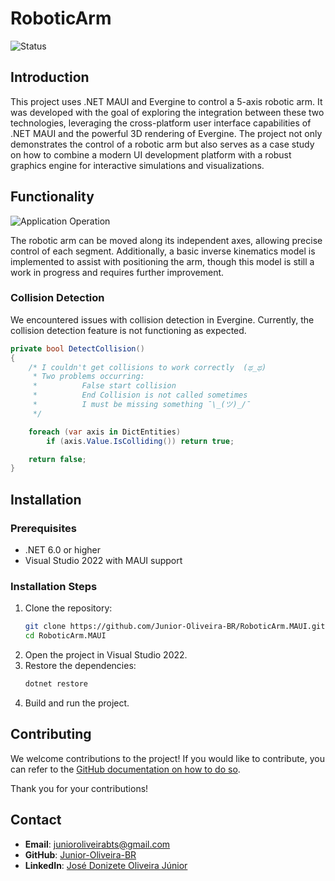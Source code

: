
# RoboticArm

![Status](http://img.shields.io/static/v1?label=STATUS&message=EM%20DESENVOLVIMENTO&color=RED&style=for-the-badge)


## Introduction

This project uses .NET MAUI and Evergine to control a 5-axis robotic arm. It was developed with the goal of exploring the integration between these two technologies, leveraging the cross-platform user interface capabilities of .NET MAUI and the powerful 3D rendering of Evergine. The project not only demonstrates the control of a robotic arm but also serves as a case study on how to combine a modern UI development platform with a robust graphics engine for interactive simulations and visualizations.

## Functionality

![Application Operation](RoboticArm.MAUI/Resources/Assets/funcionamento.gif)

The robotic arm can be moved along its independent axes, allowing precise control of each segment. Additionally, a basic inverse kinematics model is implemented to assist with positioning the arm, though this model is still a work in progress and requires further improvement.

### Collision Detection
We encountered issues with collision detection in Evergine. Currently, the collision detection feature is not functioning as expected.

```csharp
private bool DetectCollision()
{
    /* I couldn't get collisions to work correctly  (ಥ_ಥ)
     * Two problems occurring:
     *          False start collision
     *          End Collision is not called sometimes
     *          I must be missing something ¯\_(ツ)_/¯
     */

    foreach (var axis in DictEntities)
        if (axis.Value.IsColliding()) return true;

    return false;
}
```


## Installation
### Prerequisites
- .NET 6.0 or higher
- Visual Studio 2022 with MAUI support

### Installation Steps
1. Clone the repository:
    ```bash
    git clone https://github.com/Junior-Oliveira-BR/RoboticArm.MAUI.git
    cd RoboticArm.MAUI
    ```
2. Open the project in Visual Studio 2022.
3. Restore the dependencies:
    ```bash
    dotnet restore
    ```
4. Build and run the project.

## Contributing
We welcome contributions to the project! If you would like to contribute, you can refer to the [GitHub documentation on how to do so](https://docs.github.com/en/get-started/exploring-projects-on-github/contributing-to-a-project).

Thank you for your contributions!

## Contact
- **Email**: [junioroliveirabts@gmail.com](mailto:junioroliveirabts@gmail.com)
- **GitHub**: [Junior-Oliveira-BR](https://github.com/Junior-Oliveira-BR)
- **LinkedIn**: [José Donizete Oliveira Júnior](https://www.linkedin.com/in/josé-donizete-oliveira-júnior-65628348/)
